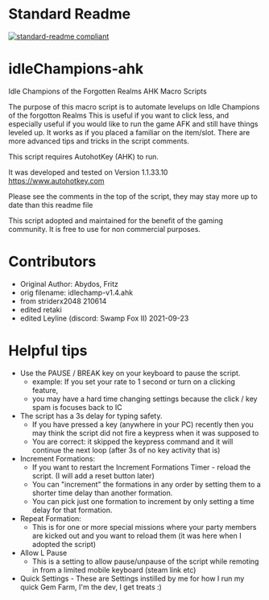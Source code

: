 # Standard Readme
[![standard-readme compliant](https://img.shields.io/badge/readme%20style-standard-brightgreen.svg?style=flat-square)](https://github.com/RichardLitt/standard-readme)

# idleChampions-ahk
Idle Champions of the Forgotten Realms AHK Macro Scripts

 The purpose of this macro script is to automate levelups on Idle Champions of the forgotton Realms
 This is useful if you want to click less, and especially useful if you would like to run the game AFK and still have things leveled up.
 It works as if you placed a familiar on the item/slot.
 There are more advanced tips and tricks in the script comments.

 This script requires AutohotKey (AHK) to run.

 It was developed and tested on Version 1.1.33.10 https://www.autohotkey.com

 Please see the comments in the top of the script, they may stay more up to date than this readme file

 This script adopted and maintained for the benefit of the gaming community.  It is free to use for non commercial purposes.

# Contributors
- Original Author: Abydos, Fritz
- orig filename: idlechamp-v1.4.ahk
- from striderx2048 210614
- edited retaki
- edited Leyline (discord: Swamp Fox II) 2021-09-23

# Helpful tips
 - Use the PAUSE / BREAK key on your keyboard to pause the script.
   - example: If you set your rate to 1 second or turn on a clicking feature,
   - you may have a hard time changing settings because the click / key spam is focuses back to IC
 - The script has a 3s delay for typing safety.
   - If you have pressed a key (anywhere in your PC) recently then you may think the script did not fire a keypress when it was supposed to
  	- You are correct: it skipped the keypress command and it will continue the next loop (after 3s of no key activity that is)
 - Increment Formations:
  	- If you want to restart the Increment Formations Timer - reload the script.  (I will add a reset button later)
  	- You can "increment" the formations in any order by setting them to a shorter time delay than another formation.
  	- You can pick just one formation to increment by only setting a time delay for that formation.
 - Repeat Formation:
  	- This is for one or more special missions where your party members are kicked out and you want to reload them (it was here when I adopted the script)
 -	Allow L Pause
  	-	This is a setting to allow pause/unpause of the script while remoting in from a limited mobile keyboard (steam link etc)
 -	Quick Settings
  		- These are Settings instilled by me for how I run my quick Gem Farm, I'm the dev, I get treats :)
